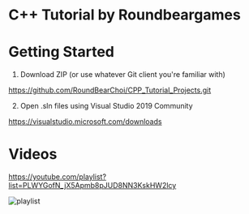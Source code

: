 # C++ Tutorial by Roundbeargames

# Getting Started

1. Download ZIP (or use whatever Git client you're familiar with)

https://github.com/RoundBearChoi/CPP_Tutorial_Projects.git

2. Open .sln files using Visual Studio 2019 Community 

https://visualstudio.microsoft.com/downloads

# Videos

https://youtube.com/playlist?list=PLWYGofN_jX5Apmb8pJUD8NN3KskHW2lcy

![playlist](https://i.imgur.com/mltRTuD.jpg)
